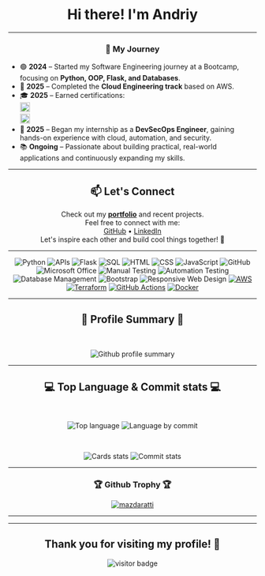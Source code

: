 <div align="center">

# Hi there! I'm Andriy

</div>

---

<div align="center">

### 📌 My Journey

</div>

- 🟢 **2024** – Started my Software Engineering journey at a Bootcamp, focusing on **Python, OOP, Flask, and Databases**.  
- 🚀 **2025** – Completed the **Cloud Engineering track** based on AWS.  
- 🎓 **2025** – Earned certifications:  
  <img src="https://img.shields.io/badge/AWS%20Cloud%20Practitioner-232F3E?style=flat-square&logo=amazonaws&logoColor=white" alt="AWS Cloud Practitioner" height="20"/>  
  <img src="https://img.shields.io/badge/Terraform%20Associate-844FBA?style=flat-square&logo=terraform&logoColor=white" alt="Terraform Associate" height="20"/>  
- 🔐 **2025** – Began my internship as a **DevSecOps Engineer**, gaining hands-on experience with cloud, automation, and security.  
- 📚 **Ongoing** – Passionate about building practical, real-world applications and continuously expanding my skills.  

</div>

---

<div align="center">

## 📫 Let's Connect

Check out my [**portfolio**](https://github.com/mazdaratti?tab=repositories) and recent projects.  
Feel free to connect with me:  
[GitHub](https://github.com/mazdaratti) • [LinkedIn](https://www.linkedin.com/in/andriy-bulashov/)  
Let's inspire each other and build cool things together! 🚀  

</div>

---

<div align="center">
  
![Python](https://img.shields.io/badge/-Python-3776AB?style=flat&logo=python&logoColor=white) ![APIs](https://img.shields.io/badge/-APIs-00457C?style=flat&logo=api&logoColor=white) ![Flask](https://img.shields.io/badge/-Flask-000000?style=flat&logo=flask&logoColor=white) ![SQL](https://img.shields.io/badge/-SQL-CC2927?style=flat&logo=microsoft-sql-server&logoColor=white) ![HTML](https://img.shields.io/badge/-HTML-E34F26?style=flat&logo=html5&logoColor=white)  ![CSS](https://img.shields.io/badge/-CSS-1572B6?style=flat&logo=css3&logoColor=white) ![JavaScript](https://img.shields.io/badge/-JavaScript-F7DF1E?style=flat&logo=javascript&logoColor=white) ![GitHub](https://img.shields.io/badge/-GitHub-181717?style=flat&logo=github&logoColor=white)  ![Microsoft Office](https://img.shields.io/badge/-Microsoft%20Office-D83B01?style=flat&logo=microsoft-office&logoColor=white)  ![Manual Testing](https://img.shields.io/badge/-Manual%20Testing-007396?style=flat&logo=checkmarx&logoColor=white) ![Automation Testing](https://img.shields.io/badge/-Automation%20Testing-6DB33F?style=flat&logo=checkmarx&logoColor=white) ![Database Management](https://img.shields.io/badge/-DBMS-003B57?style=flat&logo=databricks&logoColor=white) ![Bootstrap](https://img.shields.io/badge/-Bootstrap-563D7C?style=flat&logo=bootstrap&logoColor=white)  ![Responsive Web Design](https://img.shields.io/badge/-Responsive%20Web%20Design-1572B6?style=flat&logo=css3&logoColor=white)  [![AWS](https://img.shields.io/badge/AWS_Cloud-FF9900?logo=amazonaws&logoColor=white)](https://aws.amazon.com) [![Terraform](https://img.shields.io/badge/Terraform-7B42BC?logo=terraform&logoColor=white)](https://www.terraform.io) [![GitHub Actions](https://img.shields.io/badge/GitHub_Actions-2088FF?logo=github-actions&logoColor=white)](https://github.com/features/actions) [![Docker](https://img.shields.io/badge/Docker-2496ED?logo=docker&logoColor=white)](https://www.docker.com)

</div>

---

<div align="center">
<h2 align="center">🌟 Profile Summary 🌟</h2>
<br>

  ![Github profile summary](https://github-profile-summary-cards.vercel.app/api/cards/profile-details?username=Mazdaratti&theme=dark)
</div>


<hr>

<div align="center">
<h2 align="center">💻 Top Language & Commit stats 💻</h2>
<br>

  ![Top language](http://github-profile-summary-cards.vercel.app/api/cards/repos-per-language?username=Mazdaratti&theme=dark)
  ![Language by commit](http://github-profile-summary-cards.vercel.app/api/cards/most-commit-language?username=Mazdaratti&theme=dark)
</div>

<div align="center">
<br>

  ![Cards stats](http://github-profile-summary-cards.vercel.app/api/cards/stats?username=Mazdaratti&theme=dark)
  ![Commit stats](http://github-profile-summary-cards.vercel.app/api/cards/productive-time?username=Mazdaratti&theme=dark&utcOffset=8)
</div>



<hr>

<div align="center">
<h3 align="center">🏆 Github Trophy 🏆</h3>
<p align="center"> <a href="https://github.com/ryo-ma/github-profile-trophy"><img src="https://github-profile-trophy.vercel.app/?username=mazdaratti" alt="mazdaratti" /></a> </p>
</div>



<hr>

<!--
## 📊 GitHub Stats

<p align="center">
  <img src="https://github-trophies.vercel.app/?username=mazdaratti&theme=onedark&rank=SSS,SS,S,AAA,AA,A,B,C" />
</p>
-->
<!-- Fork by screw-hand 
![](https://github-profile-trophy.screw-hand.vercel.app/?username=mazdaratti&theme=onedark&column=-1&rank=SSS,SS,S,AAA,AA,A,B,C&no-frame=true&no-bg=true&margin-w=6)
-->

<p align="center">
  <!--
  <img height="170" src="https://github-readme-stats.vercel.app/api?username=mazdaratti&theme=github_dark_dimmed&show_icons=true&hide_border=true&layout=compact&hide=discussions&disable_animations=falsev=11">
  <img height="170" src="https://github-readme-stats.vercel.app/api/top-langs/?username=mazdaratti&theme=github_dark_dimmed&layout=compact&langs_count=8&hide_border=true&exclude_repo=AI-RPG-Game&disable_animations=false&v=11,dotfiles">

  <img src="https://github-profile-trophy.vercel.app/?username=mazdaratti&theme=onedark&no-frame=true&column=4&margin-w=5&margin-h=5&disable_animations=false&v=11">
  -->
</p>

---

<div align="center">

## Thank you for visiting my profile! 🌟  
![visitor badge](https://visitor-badge.laobi.icu/badge?page_id=mazdaratti.visitor-badge&format=true)

</div>

